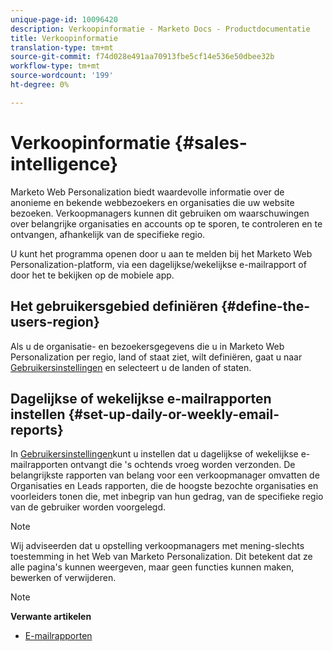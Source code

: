 ```yaml
---
unique-page-id: 10096420
description: Verkoopinformatie - Marketo Docs - Productdocumentatie
title: Verkoopinformatie
translation-type: tm+mt
source-git-commit: f74d028e491aa70913fbe5cf14e536e50dbee32b
workflow-type: tm+mt
source-wordcount: '199'
ht-degree: 0%

---
```



# Verkoopinformatie {#sales-intelligence}

Marketo Web Personalization biedt waardevolle informatie over de anonieme en bekende webbezoekers en organisaties die uw website bezoeken. Verkoopmanagers kunnen dit gebruiken om waarschuwingen over belangrijke organisaties en accounts op te sporen, te controleren en te ontvangen, afhankelijk van de specifieke regio.

U kunt het programma openen door u aan te melden bij het Marketo Web Personalization-platform, via een dagelijkse/wekelijkse e-mailrapport of door het te bekijken op de mobiele app.

## Het gebruikersgebied definiëren {#define-the-users-region}

Als u de organisatie- en bezoekersgegevens die u in Marketo Web Personalization per regio, land of staat ziet, wilt definiëren, gaat u naar [Gebruikersinstellingen](/help/marketo/product-docs/web-personalization/getting-started/user-settings.md) en selecteert u de landen of staten.

## Dagelijkse of wekelijkse e-mailrapporten instellen {#set-up-daily-or-weekly-email-reports}

In [Gebruikersinstellingen](/help/marketo/product-docs/web-personalization/getting-started/user-settings.md)kunt u instellen dat u dagelijkse of wekelijkse e-mailrapporten ontvangt die &#39;s ochtends vroeg worden verzonden. De belangrijkste rapporten van belang voor een verkoopmanager omvatten de Organisaties en Leads rapporten, die de hoogste bezochte organisaties en voorleiders tonen die, met inbegrip van hun gedrag, van de specifieke regio van de gebruiker worden voorgelegd.

>[!NOTE]
>
>Wij adviseerden dat u opstelling verkoopmanagers met mening-slechts toestemming in het Web van Marketo Personalization. Dit betekent dat ze alle pagina&#39;s kunnen weergeven, maar geen functies kunnen maken, bewerken of verwijderen.

>[!NOTE]
>
>**Verwante artikelen**
>
>* [E-mailrapporten](email-reports.md)


